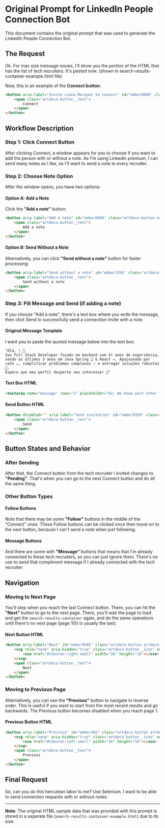 # Original Prompt for LinkedIn People Connection Bot

This document contains the original prompt that was used to generate the LinkedIn People Connection Bot.

## The Request

Ok. For max size message issues, I'll show you the portion of the HTML that has the list of tech recruiters. It's pasted now. (shown in search-results-container-example.html file)

Now, this is an example of the **Connect button**:

```html
<button aria-label="Invite Luana Marques to connect" id="ember8806" class="artdeco-button artdeco-button--2 artdeco-button--secondary ember-view" type="button">
    <span class="artdeco-button__text">
        Connect
    </span>
</button>
```

## Workflow Description

### Step 1: Click Connect Button
After clicking Connect, a window appears for you to choose if you want to add the person with or without a note. As I'm using LinkedIn premium, I can send many notes as I like, so I'll want to send a note to every recruiter.

### Step 2: Choose Note Option
After the window opens, you have two options:

#### Option A: Add a Note
Click the **"Add a note"** button:

```html
<button aria-label="Add a note" id="ember8896" class="artdeco-button artdeco-button--muted artdeco-button--2 artdeco-button--secondary ember-view mr1">
    <span class="artdeco-button__text">
        Add a note
    </span>
</button>
```

#### Option B: Send Without a Note
Alternatively, you can click **"Send without a note"** button for faster processing:

```html
<button aria-label="Send without a note" id="ember1556" class="artdeco-button artdeco-button--2 artdeco-button--primary ember-view ml1">
    <span class="artdeco-button__text">
        Send without a note
    </span>
</button>
```

### Step 3: Fill Message and Send (if adding a note)
If you choose "Add a note", there's a text box where you write the message, then click Send to successfully send a connection invite with a note.

#### Original Message Template
I want you to paste the quoted message below into the text box:

```
"Olá, ! 👋 
Sou Full Stack Developer focado em backend com 5+ anos de experiência, sendo os últimos 3 anos em Java Spring 🍃 & React ⚛️. Apaixonado por café ☕, simplificar problemas complexos 💡 e entregar soluções robustas 💪. 
Espero que meu perfil desperte seu interesse! 🚀"
```

#### Text Box HTML
```html
<textarea name="message" rows="2" placeholder="Ex: We know each other from..." id="custom-message" class="ember-text-area ember-view connect-button-send-invite__custom-message connect-button-send-invite__custom-message--no-styling connect-button-send-invite__custom-message--block" minlength="1" style="height: 27px;"></textarea>
```

#### Send Button HTML
```html
<button disabled="" aria-label="Send invitation" id="ember9359" class="artdeco-button artdeco-button--2 artdeco-button--primary artdeco-button--disabled ember-view ml1">
    <span class="artdeco-button__text">
        Send
    </span>
</button>
```

## Button States and Behavior

### After Sending
After that, the Connect button from the tech recruiter I invited changes to **"Pending"**. That's when you can go to the next Connect button and do all the same thing.

### Other Button Types

#### Follow Buttons
Note that there may be some **"Follow"** buttons in the middle of the "Connect" ones. These Follow buttons can be clicked once then move on to the next button, because I can't send a note when just following.

#### Message Buttons
And there are some with **"Message"** buttons that means that I'm already connected to these tech recruiters, so you can just ignore them. There's no use to send that compliment message if I already connected with the tech recruiter.

## Navigation

### Moving to Next Page
You'll stop when you reach the last Connect button. There, you can hit the **"Next"** button to go to the next page. There, you'll wait the page to load and get the `search-results-container` again, and do the same operations until there's no next page (page 100 is usually the last).

#### Next Button HTML
```html
<button aria-label="Next" id="ember9585" class="artdeco-button artdeco-button--muted artdeco-button--icon-right artdeco-button--1 artdeco-button--tertiary ember-view artdeco-pagination__button artdeco-pagination__button--next" type="button">
    <svg role="none" aria-hidden="true" class="artdeco-button__icon" xmlns="http://www.w3.org/2000/svg" width="16" height="16" viewBox="0 0 16 16" data-supported-dps="16x16" data-test-icon="chevron-right-small" data-rtl="true">
        <use href="#chevron-right-small" width="16" height="16"></use>
    </svg>
    <span class="artdeco-button__text">
        Next
    </span>
</button>
```

### Moving to Previous Page
Alternatively, you can use the **"Previous"** button to navigate in reverse order. This is useful if you want to start from the most recent results and go backwards. The Previous button becomes disabled when you reach page 1.

#### Previous Button HTML
```html
<button aria-label="Previous" id="ember402" class="artdeco-button artdeco-button--muted artdeco-button--1 artdeco-button--tertiary ember-view artdeco-pagination__button artdeco-pagination__button--previous" type="button">
    <svg role="none" aria-hidden="true" class="artdeco-button__icon" xmlns="http://www.w3.org/2000/svg" width="16" height="16" viewBox="0 0 16 16" data-supported-dps="16x16" data-test-icon="chevron-left-small" data-rtl="true">
        <use href="#chevron-left-small" width="16" height="16"></use>
    </svg>
    <span class="artdeco-button__text">
        Previous
    </span>
</button>
```

## Final Request

So, can you do this herculean labor to me? Use Selenium. I want to be able to send connection requests with or without notes.

---

**Note**: The original HTML sample data that was provided with this prompt is stored in a separate file (`search-results-container-example.html`) due to its size.